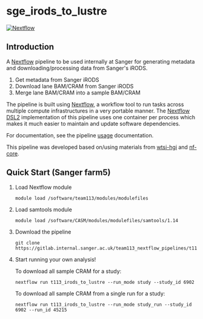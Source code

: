 # sge_irods_to_lustre

[![Nextflow](https://img.shields.io/badge/nextflow-%E2%89%A522.04.3.-brightgreen.svg)](https://www.nextflow.io/)

## Introduction

A [Nextflow](https://www.nextflow.io) pipeline to be used internally at Sanger for generating metadata and downloading/processing data from Sanger's iRODS.

1. Get metadata from Sanger iRODS
2. Download lane BAM/CRAM from Sanger iRODS
3. Merge lane BAM/CRAM into a sample BAM/CRAM

The pipeline is built using [Nextflow](https://www.nextflow.io), a workflow tool to run tasks across multiple compute infrastructures in a very portable manner.  The [Nextflow DSL2](https://www.nextflow.io/docs/latest/dsl2.html) implementation of this pipeline uses one container per process which makes it much easier to maintain and update software dependencies.

For documentation, see the pipeline [usage](docs/usage.md) documentation.

This pipeline was developed based on/using materials from [wtsi-hgi](https://github.com/wtsi-hgi/nf_tower_irods_to_lustre) and [nf-core](https://nf-co.re/).

## Quick Start (Sanger farm5)

1. Load Nextflow module
   ```console
   module load /software/team113/modules/modulefiles
   ```
   
2. Load samtools module
   ```console
   module load /software/CASM/modules/modulefiles/samtools/1.14
   ```

3. Download the pipeline

   ```console
   git clone https://gitlab.internal.sanger.ac.uk/team113_nextflow_pipelines/t113_irods_to_lustre.git
   ```
	
4. Start running your own analysis!

   To download all sample CRAM for a study:

   ```console
   nextflow run t113_irods_to_lustre --run_mode study --study_id 6902
   ```

   To download all sample CRAM from a single run for a study:

   ```console
   nextflow run t113_irods_to_lustre --run_mode study_run --study_id 6902 --run_id 45215
   ```